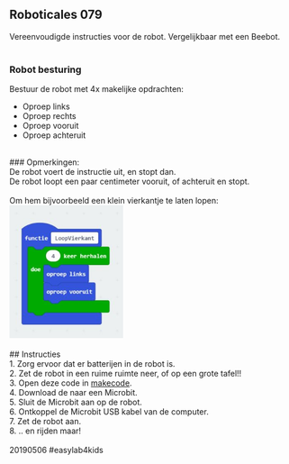 ## Roboticales 079 <br>
Vereenvoudigde instructies voor de robot. Vergelijkbaar met een Beebot.<br>
<br>
### Robot besturing<br>
Bestuur de robot met 4x makelijke opdrachten:<br>
 - Oproep links<br>
 - Oproep rechts<br>
 - Oproep vooruit<br>
 - Oproep achteruit<br>
<br>
### Opmerkingen:<br>
De robot voert de instructie uit, en stopt dan.<br>
De robot loopt een paar centimeter vooruit, of achteruit en stopt.<br>
<br>
Om hem bijvoorbeeld een klein vierkantje te laten lopen:<br>
<img src="https://github.com/pappavis/Easylab4kids_lessen/blob/master/lesmateriaal/079_Microbit_beebot_emulatie/plaatjes/loop_vierkant.jpg?raw=true" width="40%" hieght="40%"><br>
<br>
## Instructies<br>
1. Zorg ervoor dat er batterijen in de robot is.<br>
2. Zet de robot in een ruime ruimte neer, of op een grote tafel!!<br>
3. Open deze code in <a href="https://makecode.microbit.org/_4HEEhPdkj7ak" target="_blank">makecode</a>. <br>
4. Download de naar een Microbit.<br>
5. Sluit de Microbit aan op de robot.<br>
6. Ontkoppel de Microbit USB kabel van de computer.<br>
7. Zet de robot aan.<br>
8. .. en rijden maar!<br>
<br>
20190506 #easylab4kids<br>
<br>
<br>
